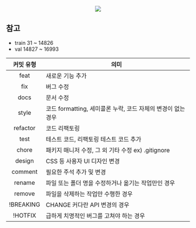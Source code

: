 <p align='center'>
    <img src="https://capsule-render.vercel.app/api?type=waving&color=auto&height=300&section=header&text=경기도자율주행센터%20데이터%20활용%20경진대&fontSize=40&animation=fadeIn&fontAlignY=38&desc=Gyeonggi%20Autonomous%20Driving%20Center%20Data%20Utilization%20Competition&descAlignY=51&descAlign=62"/>
</p>


## 참고
- train 31 ~ 14826
- val 14827 ~ 16993

| 커밋 유형 | 의미 |
| :-: | -|
|feat|	새로운 기능 추가|
|fix|	버그 수정|
|docs	|문서 수정|
|style|	코드 formatting, 세미콜론 누락, 코드 자체의 변경이 없는 경우|
|refactor	|코드 리팩토링|
|test|	테스트 코드, 리팩토링 테스트 코드 추가|
|chore|	패키지 매니저 수정, 그 외 기타 수정 ex) .gitignore|
|design|	CSS 등 사용자 UI 디자인 변경|
|comment	|필요한 주석 추가 및 변경|
|rename|	파일 또는 폴더 명을 수정하거나 옮기는 작업만인 경우|
|remove|	파일을 삭제하는 작업만 수행한 경우|
|!BREAKING |CHANGE	커다란 API 변경의 경우|
|!HOTFIX	|급하게 치명적인 버그를 고쳐야 하는 경우|
